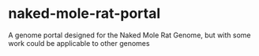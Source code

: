 naked-mole-rat-portal
=====================

A genome portal designed for the Naked Mole Rat Genome, but with some work could be applicable to other genomes
